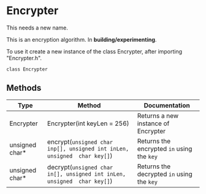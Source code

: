 # Encrypter
This needs a new name.

This is an encryption algorithm. In **building/experimenting**.

To use it create a new instance of the class Encrypter, after importing "Encrypter.h".

`class Encrypter`

## Methods

| Type | Method | Documentation |
|-|-|-|
| Encrypter | Encrypter(int keyLen = 256) | Returns a new instance of Encrypter |
| unsigned char* | encrypt(`unsigned char inp[], unsigned int inLen, unsigned  char key[]`) | Returns the encrypted `in` using the `key` |
| unsigned char*  | decrypt(`unsigned char in[], unsigned int inLen, unsigned  char key[]`) | Returns the decrypted `in` using the `key` |

